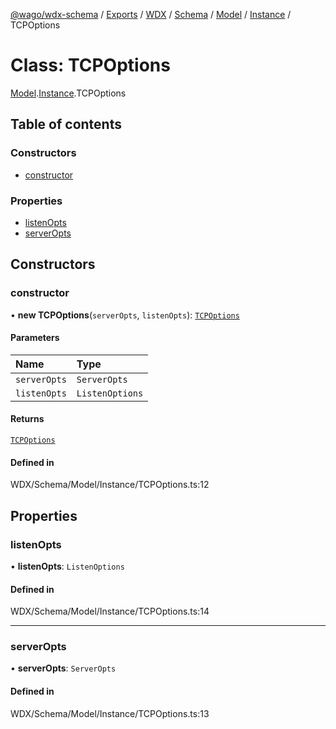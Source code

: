 [@wago/wdx-schema](../README.md) / [Exports](../modules.md) / [WDX](../modules/WDX.md) / [Schema](../modules/WDX.Schema.md) / [Model](../modules/WDX.Schema.Model.md) / [Instance](../modules/WDX.Schema.Model.Instance.md) / TCPOptions

# Class: TCPOptions

[Model](../modules/WDX.Schema.Model.md).[Instance](../modules/WDX.Schema.Model.Instance.md).TCPOptions

## Table of contents

### Constructors

- [constructor](WDX.Schema.Model.Instance.TCPOptions.md#constructor)

### Properties

- [listenOpts](WDX.Schema.Model.Instance.TCPOptions.md#listenopts)
- [serverOpts](WDX.Schema.Model.Instance.TCPOptions.md#serveropts)

## Constructors

### constructor

• **new TCPOptions**(`serverOpts`, `listenOpts`): [`TCPOptions`](WDX.Schema.Model.Instance.TCPOptions.md)

#### Parameters

| Name | Type |
| :------ | :------ |
| `serverOpts` | `ServerOpts` |
| `listenOpts` | `ListenOptions` |

#### Returns

[`TCPOptions`](WDX.Schema.Model.Instance.TCPOptions.md)

#### Defined in

WDX/Schema/Model/Instance/TCPOptions.ts:12

## Properties

### listenOpts

• **listenOpts**: `ListenOptions`

#### Defined in

WDX/Schema/Model/Instance/TCPOptions.ts:14

___

### serverOpts

• **serverOpts**: `ServerOpts`

#### Defined in

WDX/Schema/Model/Instance/TCPOptions.ts:13

